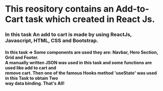 # This reository contains an Add-to-Cart task which created in React Js.

<h3>In this task An add to cart is made by using ReactJs, Javascript, HTML, CSS and Bootstrap.</h3>
<h4>In this task => Some components are used they are: Navbar, Hero Section, Grid and Footer.<br>
A manually written JSON was used in this task and some functions are used like add to cart and<br>
 remove cart. Then one of the famous Hooks method 'useState' was used in this Task to obtain Two<br>
  way data binding. That's All!
</h4>
